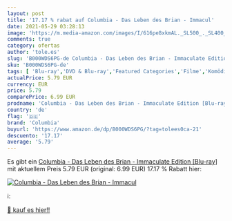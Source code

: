 ```yaml
---
layout: post
title: '17.17 % rabat auf Columbia - Das Leben des Brian - Immacul'
date: 2021-05-29 03:28:13
image: 'https://m.media-amazon.com/images/I/616pe8xkmAL._SL500_._SL400_.jpg'
comments: true
category: ofertas
author: 'tole.es'
slug: 'B000WDS6PG-de Columbia - Das Leben des Brian - Immaculate Edition [Blu-ray]'
sku: 'B000WDS6PG-de'
tags: [ 'Blu-ray','DVD & Blu-ray','Featured Categories','Filme','Komödie & Unterhaltung','columbia', ]
actualPrice: 5.79 EUR
currency: EUR
price: 5.79
comparePrice: 6.99 EUR
prodname: 'Columbia - Das Leben des Brian - Immaculate Edition [Blu-ray]'
country: 'de'
flag: '🇩🇪'
brand: 'Columbia'
buyurl: 'https://www.amazon.de/dp/B000WDS6PG/?tag=tolees0ca-21'
descuento: '17.17'
average: '5.79'
---
```


Es gibt ein [Columbia - Das Leben des Brian - Immaculate Edition [Blu-ray]](https://www.amazon.de/dp/B000WDS6PG/?tag=tolees0ca-21) mit aktuellem Preis 5.79 EUR (original: 6.99 EUR) 17.17 % Rabatt hier:

[![Columbia - Das Leben des Brian - Immacul](https://m.media-amazon.com/images/I/616pe8xkmAL._SL500_._SL400_.jpg)](https://www.amazon.de/dp/B000WDS6PG/?tag=tolees0ca-21)

ℹ️:


[🛒 kauf es hier!!](https://www.amazon.de/dp/B000WDS6PG/?tag=tolees0ca-21)

